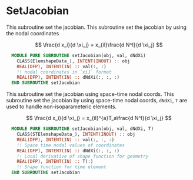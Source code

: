 # SetJacobian

This subroutine set the jacobian. This subroutine set the jacobian by using the nodal coordinates

$$
\frac{d x_i}{d \xi_j} = x_{iI}\frac{d N^I}{d \xi_j}
$$

```fortran
  MODULE PURE SUBROUTINE setJacobian(obj, val, dNdXi)
    CLASS(ElemshapeData_), INTENT(INOUT) :: obj
    REAL(DFP), INTENT(IN) :: val(:, :)
    !! nodal coordinates in `xiJ` format
    REAL(DFP), INTENT(IN) :: dNdXi(:, :, :)
  END SUBROUTINE setJacobian
```

This subroutine set the jacobian using space-time nodal coords. This subroutine set the jacobian by using space-time nodal coords, `dNdXi`, `T` are used to handle non-isoparameteric elements.

$$
\frac{d x_i}{d \xi_j} = x_{iI}^{a}T_a\frac{d N^I}{d \xi_j}
$$

```fortran
  MODULE PURE SUBROUTINE setJacobian(obj, val, dNdXi, T)
    CLASS(STElemshapeData_), INTENT(INOUT) :: obj
    REAL(DFP), INTENT(IN) :: val(:, :, :)
    !! Space time nodal values of coordinates
    REAL(DFP), INTENT(IN) :: dNdXi(:, :, :)
    !! Local derivative of shape function for geometry
    REAL(DFP), INTENT(IN) :: T(:)
    !! Shape function for time element
  END SUBROUTINE setJacobian
```
